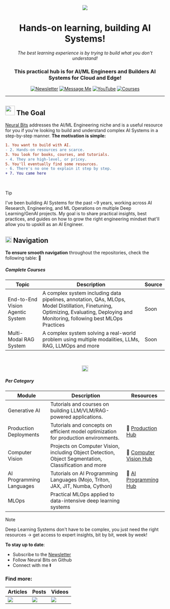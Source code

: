 <p align="center"><img src="https://raw.githubusercontent.com/neural-bits/.github/main/media/[Git][Blue][Banner][Center]-EmailHeader.png"></p>

<div align="center">
  <h1>Hands-on learning, building AI Systems!</h1>
  <p><i> The best learning experience is by trying to build what you don't understand! </i></p>
  <h3>This practical hub is for AI/ML Engineers and Builders AI Systems for Cloud and Edge!</h3>
</div>

<div align="center">
  <a href="https://neuralbits.substack.com/"><img src="https://img.shields.io/static/v1?label&logo=substack&message=Newsletter&style=for-the-badge&color=gray" alt="Newsletter"></a>
  <a href="https://www.linkedin.com/in/arazvant/"><img src="https://img.shields.io/static/v1?label&logo=linkedin&message=LinkedIn&style=for-the-badge&color=blue" alt="Message Me"></a>
  <a href="https://www.youtube.com/@neuralaibits"><img src="https://img.shields.io/static/v1?label&logo=youtube&message=YouTube&style=for-the-badge&color=red" alt="YouTube"></a>
  <a href="https://neuralbits.substack.com/p/courses"><img src="https://img.shields.io/static/v1?label&logo=substack&message=Courses&style=for-the-badge&color=gray" alt="Courses"></a>
</div>

---

<h2><span><img src="https://raw.githubusercontent.com/FortAwesome/Font-Awesome/6.x/svgs/regular/handshake.svg" width="30px"/></span> The Goal </h2>

[Neural Bits](https://neuralbits.substack.com) addresses the AI/ML Engineering niche and is a useful resource for you if you're looking to build and understand complex AI Systems in a step-by-step manner.
**The motivation is simple:**
```diff
1. You want to build with AI.
- 2. Hands-on resources are scarce.
3. You look for books, courses, and tutorials.
- 4. They are high-level, or pricey.
5. You'll eventually find some resources.
- 6. There's no one to explain it step by step.
+ 7. You came here
```
</br>

> [!TIP]
> I've been building AI Systems for the past ~9 years, working across AI Research, Engineering, and ML Operations on multiple Deep Learning/GenAI projects.
> My goal is to share practical insights, best practices, and guides on how to grow the right engineering mindset that'll allow you to upskill as an AI Engineer.

<h2>
   <span><img src="https://raw.githubusercontent.com/FortAwesome/Font-Awesome/6.x/svgs/regular/bookmark.svg" width="20px"/> </span> Navigation
</h2>

**To ensure smooth navigation** throughout the repositories, check the following table: 🔽

##### Complete Courses

| Topic                    | Description                                                                                                                                                                         | Source |
| ------------------------ | ----------------------------------------------------------------------------------------------------------------------------------------------------------------------------------- | ------ |
| End-to-End Vision Agentic System | A complex system including data pipelines, annotation, QAs, MLOps, Model Distillation, Finetuning, Optimizing, Evaluating, Deploying and Monitoring, following best MLOps Practices | Soon   |
| Multi-Modal RAG System   | A complex system solving a real-world problem using multiple modalities, LLMs, RAG, LLMOps and more                                                                                 | Soon   |

<br/>
<p align="center">
    <span>
     <a href="https://neuralbits.substack.com/"><img src="https://raw.githubusercontent.com/neural-bits/.github/main/media/[ShortText][Banner].png" width="auto" height="20px"/></a>
    </span>
</p>


##### Per Category

| Module                   | Description                                                                                           | Resources                                                                       |
| ------------------------ | ----------------------------------------------------------------------------------------------------- | ------------------------------------------------------------------------------- |
| Generative AI            | Tutorials and courses on building LLM/VLM/RAG-powered applications.                                   |                                                                                 |
| Production Deployments   | Tutorials and concepts on efficient model optimization for production environments.                   | 🚀 [Production Hub](https://github.com/neural-bits/deep-learning-resources.git) |
| Computer Vision          | Projects on Computer Vision, including Object Detection, Object Segmentation, Classification and more | 🚀 [Computer Vision Hub](https://github.com/neural-bits/computer-vision-hub)    |
| AI Programming Languages | Tutorials on AI Programming Languages (Mojo, Triton, JAX, JIT, Numba, Cython)                         | 🚀 [AI Programming Hub](https://github.com/neural-bits/ai-programming-hub)      |
| MLOps                    | Practical MLOps applied to data-intensive deep learning systems                                       |                                                                                 |

> [!NOTE]
> Deep Learning Systems don't have to be complex, you just need the right resources -> get access to expert insights, bit by bit, week by week!

**To stay up to date**:

- Subscribe to the [Newsletter](https://neuralbits.substack.com/)
- Follow Neural Bits on Github
- Connect with me ⏬

### Find more:
<div align="center">

|              Articles                                       |           Posts                                      |       Videos                                              |
| --------------------------------------------------- | ----------------------------------------------- | --------------------------------------------------- |
| [![](https://img.shields.io/static/v1?label&logo=substack&message=Newsletter&style=for-the-badge&color=black)](https://neuralbits.substack.com/) | [![](https://img.shields.io/static/v1?label&logo=linkedin&message=LinkedIn&style=for-the-badge&color=blue)](https://www.linkedin.com/in/arazvant/) | [![](https://img.shields.io/static/v1?label&logo=YouTube&message=Videos&style=for-the-badge&color=black)](https://www.youtube.com/@neuralaibits) |

</div>

